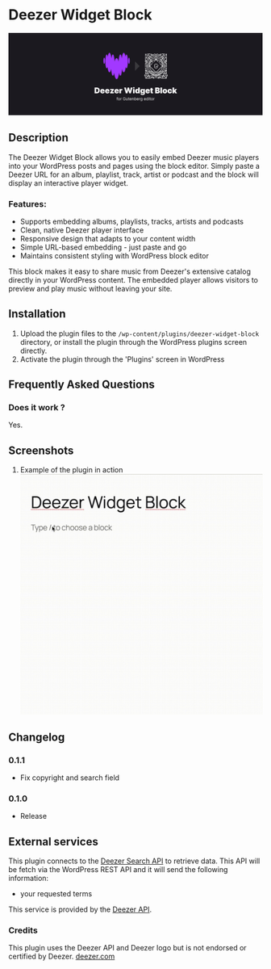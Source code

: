 # Deezer Widget Block

![ Deezer Widget Block ](https://github.com/n-langle/deezer-widget-block/blob/develop/.wordpress-org/banner-1544x500.png)

## Description

The Deezer Widget Block allows you to easily embed Deezer music players into your WordPress posts and pages using the block editor. Simply paste a Deezer URL for an album, playlist, track, artist or podcast and the block will display an interactive player widget.

### Features:
* Supports embedding albums, playlists, tracks, artists and podcasts
* Clean, native Deezer player interface
* Responsive design that adapts to your content width
* Simple URL-based embedding - just paste and go
* Maintains consistent styling with WordPress block editor

This block makes it easy to share music from Deezer's extensive catalog directly in your WordPress content. The embedded player allows visitors to preview and play music without leaving your site.


## Installation

1. Upload the plugin files to the `/wp-content/plugins/deezer-widget-block` directory, or install the plugin through the WordPress plugins screen directly.
1. Activate the plugin through the 'Plugins' screen in WordPress


## Frequently Asked Questions

### Does it work ?

Yes.

## Screenshots

1. Example of the plugin in action
![screenshot-1](https://github.com/n-langle/deezer-widget-block/blob/develop/.wordpress-org/screenshot-1.gif)

## Changelog

### 0.1.1
* Fix copyright and search field

### 0.1.0
* Release

## External services

This plugin connects to the [Deezer Search API](https://developers.deezer.com/api/search) to retrieve data.
This API will be fetch via the WordPress REST API and it will send the following information:
* your requested terms

This service is provided by the [Deezer API](https://developers.deezer.com/api).

### Credits
This plugin uses the Deezer API and Deezer logo but is not endorsed or certified by Deezer.
[deezer.com](https://www.deezer.com)